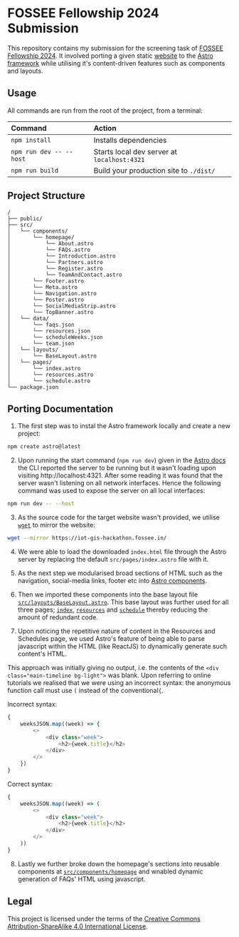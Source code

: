 # FOSSEE Fellowship 2024 Submission

This repository contains my submission for the screening task of [FOSSEE Fellowship 2024](https://fossee.in/fellowship/2024). It involved porting a given static [website](https://iot-gis-hackathon.fossee.in/) to the [Astro framework](https://astro.build/) while utilising it's content-driven features such as components and layouts.

## Usage

All commands are run from the root of the project, from a terminal:

| Command                   | Action                                           |
| :------------------------ | :----------------------------------------------- |
| `npm install`             | Installs dependencies                            |
| `npm run dev -- --host`             | Starts local dev server at `localhost:4321`      |
| `npm run build`           | Build your production site to `./dist/`          |


## Project Structure

```text
/
├── public/
├── src/
│   └── components/
│       └── homepage/
│           └── About.astro
│           └── FAQs.astro
│           └── Introduction.astro
│           └── Partners.astro
│           └── Register.astro
│           └── TeamAndContact.astro
│       └── Footer.astro
│       └── Meta.astro
│       └── Navigation.astro
│       └── Poster.astro
│       └── SocialMediaStrip.astro
│       └── TopBanner.astro
│   └── data/
│       └── faqs.json
│       └── resources.json
│       └── scheduleWeeks.json
│       └── team.json
│   └── layouts/
│       └── BaseLayout.astro
│   └── pages/
│       └── index.astro
│       └── resources.astro
│       └── schedule.astro
└── package.json
```

## Porting Documentation

1. The first step was to instal the Astro framework locally and create a new project:

```sh
npm create astro@latest
```

2. Upon running the start command (`npm run dev`) given in the [Astro docs](https://docs.astro.build/en/install/auto/) the CLI reported the server to be running but it wasn't loading upon visiting http://localhost:4321. After some reading it was found that the server wasn't listening on all network interfaces. Hence the following command was used to expose the server on all local interfaces:

```sh
npm run dev -- --host
```

3. As the source code for the target website wasn't provided, we utilise [`wget`](https://www.gnu.org/software/wget/) to mirror the website:

```sh
wget --mirror https://iot-gis-hackathon.fossee.in/
```

4. We were able to load the downloaded `index.html` file through the Astro server by replacing the default `src/pages/index.astro` file with it.

5. As the next step we modularised broad sections of HTML such as the navigation, social-media links, footer etc into [Astro components](https://docs.astro.build/en/basics/astro-components/).

6. Then we imported these components into the base layout file [`src/layouts/BaseLayout.astro`](src/layouts/BaseLayout.astro). This base layout was further used for all three pages; [`index`](src/pages/index.astro), [`resources`](src/pages/resources.astro) and [`schedule`](src/pages/schedule.astro) thereby reducing the amount of redundant code.

7. Upon noticing the repetitive nature of content in the Resources and Schedules page, we used Astro's feature of being able to parse javascript within the HTML (like ReactJS) to dynamically generate such content's HTML.

This approach was initially giving no output, i.e. the contents of the `<div class="main-timeline bg-light">` was blank. Upon referring to online tutorials we realised that we were using an incorrect syntax: the anonymous function call must use `(` instead of the conventional`{`.

Incorrect syntax:

```js
{
    weeksJSON.map((week) => {
        <>
            <div class="week">
                <h2>{week.title}</h2>
            </div>
        </>
    })
}
```

Correct syntax:

```js
{
    weeksJSON.map((week) => (
        <>
            <div class="week">
                <h2>{week.title}</h2>
            </div>
        </>
    ))
}
```

8. Lastly we further broke down the homepage's sections into reusable components at [`src/components/homepage`](src/components/homepage) and wnabled dynamic generation of FAQs' HTML using javascript.

## Legal

This project is licensed under the terms of the [Creative Commons Attribution-ShareAlike 4.0 International License](LICENSE).
